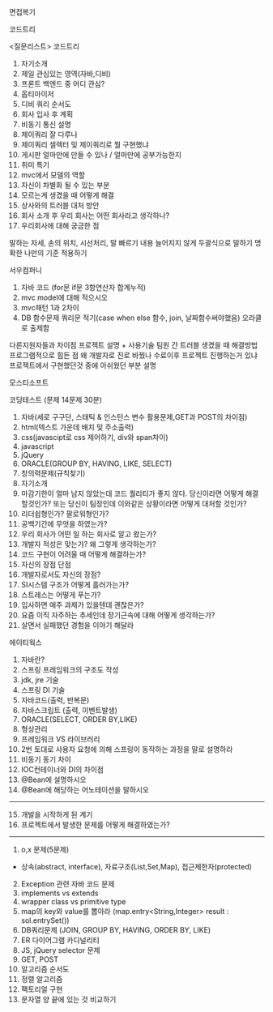 면접복기

코드트리

<질문리스트>
코드트리

1. 자기소개
2. 제일 관심있는 영역(자바,디비)
3. 프론트 백엔드 중 어디 관심?
4. 옵티마이저
5. 디비 쿼리 순서도
6. 회사 입사 후 계획
7. 비동기 통신 설명
8. 제이쿼리 잘 다루나
9. 제이쿼리 셀렉터 및 제이쿼리로 뭘 구현했냐
10. 게시판 얼마만에 만들 수 있나 / 얼마만에 공부가능한지
11. 취미 특기
12. mvc에서 모델의 역할
13. 자신이 차별화 될 수 있는 부분
14. 모르는게 생겼을 때 어떻게 해결
15. 상사와의 트러블 대처 방안
16. 회사 소개 후 우리 회사는 어떤 회사라고 생각하나?
17. 우리회사에 대해 궁금한 점

말하는 자세, 손의 위치, 시선처리, 말 빠르기
내용 늘어지지 않게 두괄식으로 말하기
명확한 나만의 기준 적용하기

서우컴퍼니

1. 자바 코드 (for문 if문 3항연산자 합계누적)
2. mvc model에 대해 적으시오
3. mvc패턴 1과 2차이
4. DB 함수문제 쿼리문 적기(case when else 함수, join, 날짜함수써야했음) 오라클로 출제함

다른지원자들과 차이점
프로젝트 설명 + 사용기술
팀원 간 트러블 생겼을 때 해결방법
프로그램적으로 힘든 점
왜 개발자로 진로 바꿨나
수료이후 프로젝트 진행하는거 있냐
프로젝트에서 구현했던것 중에 아쉬웠던 부분 설명

모스티소프트

코딩테스트 (문제 14문제 30분)

1. 자바(세로 구구단, 스태틱 & 인스턴스 변수 활용문제,GET과 POST의 차이점)
2. html(텍스트 가운데 배치 및 주소출력)
3. css(javascipt로 css 제어하기, div와 span차이)
4. javascript
5. jQuery
6. ORACLE(GROUP BY, HAVING, LIKE, SELECT)
7. 창의력문제(규칙찾기)
8. 자기소개
9. 마감기한이 얼마 남지 않았는데 코드 퀄리티가 좋지 않다. 당신이라면 어떻게 해결할것인가? 또는 당신이 팀장인데 이와같은 상황이라면 어떻게 대처할 것인가?
10. 리더쉽형인가? 팔로워형인가?
11. 공백기간에 무엇을 하였는가?
12. 우리 회사가 어떤 일 하는 회사로 알고 왔는가?
13. 개발자 적성은 맞는가? 왜 그렇게 생각하는가?
14. 코드 구현이 어려울 때 어떻게 해결하는가?
15. 자신의 장점 단점
16. 개발자로서도 자신의 장점?
17. SI시스템 구조가 어떻게 흘러가는가?
18. 스트레스는 어떻게 푸는가?
19. 입사하면 매주 과제가 있을텐데 괜찮은가?
20. 요즘 이직 자주하는 추세인데 장기근속에 대해 어떻게 생각하는가?
21. 살면서 실패했던 경험을 이야기 해달라

에이티웍스

1. 자바란?
2. 스프링 프레임워크의 구조도 작성
3. jdk, jre 기술
4. 스프링 DI 기술
5. 자바코드(출력, 반복문)
6. 자바스크립트 (출력, 이벤트발생)
7. ORACLE(SELECT, ORDER BY,LIKE)
8. 형상관리
9. 프레임워크 VS 라이브러리
10. 2번 토대로 사용자 요청에 의해 스프링이 동작하는 과정을 말로 설명하라
11. 비동기 동기 차이
12. IOC컨테이너와 DI의 차이점
13. @Bean에 설명하시오
14. @Bean에 해당하는 어노테이션을 말하시오

---

15. 개발을 시작하게 된 계기
16. 프로젝트에서 발생한 문제를 어떻게 해결하였는가?

---

1. o,x 문제(5문제)

- 상속(abstract, interface), 자료구조(List,Set,Map), 접근제한자(protected)

2. Exception 관련 자바 코드 문제
3. implements vs extends
4. wrapper class vs primitive type
5. map의 key와 value를 뽑아라 (map.entry<String,Integer> result : sol.entrySet())
6. DB쿼리문제 (JOIN, GROUP BY, HAVING, ORDER BY, LIKE)
7. ER 다이어그램 카디널리티
8. JS, jQuery selector 문제
9. GET, POST
10. 알고리즘 순서도
11. 정렬 알고리즘
12. 팩토리얼 구현
13. 문자열 양 끝에 있는 것 비교하기
